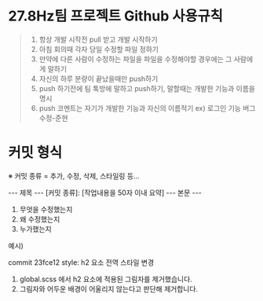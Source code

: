 # 27.8Hz팀 프로젝트 Github 사용규칙
> 1. 항상 개발 시작전 pull 받고 개발 시작하기
> 2. 아침 회의때 각자 당일 수정할 파일 정하기
> 3. 만약에 다른 사람이 수정하는 파일을 파일을 수정해야할 경우에는 그 사람에게 말하기
> 4. 자신의 하루 분량이 끝났을때만 push하기
> 5. push 하기전에 팀 톡방에 말하고 push하기, 말할때는 개발한 기능과 이름을 명시
> 6. push 코멘트는 자기가 개발한 기능과 자신의 이름적기 ex) 로그인 기능 버그 수정-준현



# 커밋 형식

※ 커밋 종류 = 추가, 수정, 삭제, 스타일링 등...

--- 제목 ---
[커밋 종류]: [작업내용을 50자 이내 요약]
--- 본문 ---
1. 무엇을 수정했는지
2. 왜 수정했는지
3. 누가했는지

예시)

commit 23fce12
style: h2 요소 전역 스타일 변경

1. global.scss 에서 h2 요소에 적용된 그림자를 제거했습니다.
2. 그림자와 어두운 배경이 어울리지 않는다고 판단해 제거합니다.
